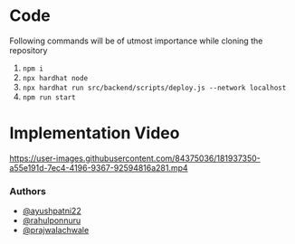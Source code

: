 # Code
Following commands will be of utmost importance while cloning the repository
1. `npm i`
2. `npx hardhat node`
3. `npx hardhat run src/backend/scripts/deploy.js --network localhost`
4. `npm run start`

# Implementation Video

https://user-images.githubusercontent.com/84375036/181937350-a55e191d-7ec4-4196-9367-92594816a281.mp4

### Authors

- [@ayushpatni22](https://www.linkedin.com/in/ayushpatni22/)
- [@rahulponnuru](https://www.linkedin.com/in/rahul-ponnuru-990096228/)
- [@prajwalachwale](https://www.linkedin.com/in/prajwalachwale/)
